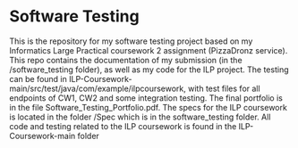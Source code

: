 # Software Testing

This is the repository for my software testing project based on my Informatics Large Practical coursework 2 assignment (PizzaDronz service). This repo contains the documentation of my submission (in the /software_testing folder), as well as my code for the ILP project. The testing can be found in ILP-Coursework-main/src/test/java/com/example/ilpcoursework, with test files for all endpoints of CW1, CW2 and some integration testing. The final portfolio is in the file Software_Testing_Portfolio.pdf. The specs for the ILP coursework is located in the folder /Spec which is in the software_testing folder. All code and testing related to the ILP coursework is found in the ILP-Coursework-main folder
